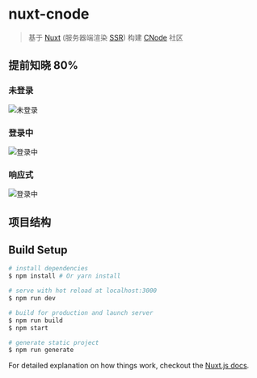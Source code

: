 # nuxt-cnode

> 基于 [Nuxt](https://github.com/nuxt/nuxt.js) (服务器端渲染 [SSR](https://ssr.vuejs.org/zh/)) 构建 [CNode](https://cnodejs.org/) 社区

## 提前知晓 80%

### 未登录

![未登录](./screenshot/anonymous.gif)

### 登录中

![登录中](./screenshot/user.gif)

### 响应式

![登录中](./screenshot/responsive.gif)

## 项目结构



## Build Setup

``` bash
# install dependencies
$ npm install # Or yarn install

# serve with hot reload at localhost:3000
$ npm run dev

# build for production and launch server
$ npm run build
$ npm start

# generate static project
$ npm run generate
```

For detailed explanation on how things work, checkout the [Nuxt.js docs](https://github.com/nuxt/nuxt.js).
